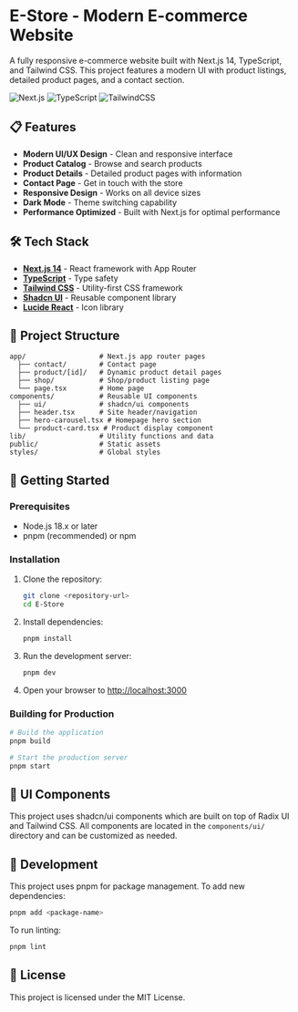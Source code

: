 # E-Store - Modern E-commerce Website

A fully responsive e-commerce website built with Next.js 14, TypeScript, and Tailwind CSS. This project features a modern UI with product listings, detailed product pages, and a contact section.

![Next.js](https://img.shields.io/badge/Next.js-14-black?style=for-the-badge&logo=next.js)
![TypeScript](https://img.shields.io/badge/TypeScript-Strict-blue?style=for-the-badge&logo=typescript)
![TailwindCSS](https://img.shields.io/badge/TailwindCSS-v3-lightblue?style=for-the-badge&logo=tailwindcss)

## 📋 Features

- **Modern UI/UX Design** - Clean and responsive interface
- **Product Catalog** - Browse and search products
- **Product Details** - Detailed product pages with information
- **Contact Page** - Get in touch with the store
- **Responsive Design** - Works on all device sizes
- **Dark Mode** - Theme switching capability
- **Performance Optimized** - Built with Next.js for optimal performance

## 🛠️ Tech Stack

- **[Next.js 14](https://nextjs.org/)** - React framework with App Router
- **[TypeScript](https://www.typescriptlang.org/)** - Type safety
- **[Tailwind CSS](https://tailwindcss.com/)** - Utility-first CSS framework
- **[Shadcn UI](https://ui.shadcn.com/)** - Reusable component library
- **[Lucide React](https://lucide.dev/)** - Icon library

## 📁 Project Structure

```
app/                  # Next.js app router pages
  ├── contact/        # Contact page
  ├── product/[id]/   # Dynamic product detail pages
  ├── shop/           # Shop/product listing page
  └── page.tsx        # Home page
components/           # Reusable UI components
  ├── ui/             # shadcn/ui components
  ├── header.tsx      # Site header/navigation
  ├── hero-carousel.tsx # Homepage hero section
  └── product-card.tsx # Product display component
lib/                  # Utility functions and data
public/               # Static assets
styles/               # Global styles
```

## 🚀 Getting Started

### Prerequisites

- Node.js 18.x or later
- pnpm (recommended) or npm

### Installation

1. Clone the repository:
   ```bash
   git clone <repository-url>
   cd E-Store
   ```

2. Install dependencies:
   ```bash
   pnpm install
   ```

3. Run the development server:
   ```bash
   pnpm dev
   ```

4. Open your browser to [http://localhost:3000](http://localhost:3000)

### Building for Production

```bash
# Build the application
pnpm build

# Start the production server
pnpm start
```

## 🎨 UI Components

This project uses shadcn/ui components which are built on top of Radix UI and Tailwind CSS. All components are located in the `components/ui/` directory and can be customized as needed.

## 🧪 Development

This project uses pnpm for package management. To add new dependencies:

```bash
pnpm add <package-name>
```

To run linting:

```bash
pnpm lint
```

## 📄 License

This project is licensed under the MIT License.
